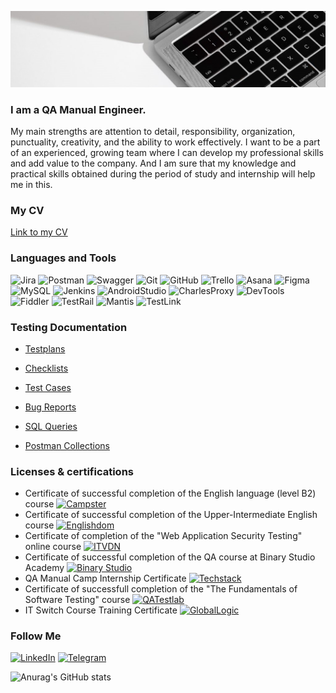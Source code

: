 ![Header](https://github.com/SerhijNazarchuk/SerhiiNazarchuk/blob/main/assets/1111.jpg)

### I am a QA Manual Engineer.

My main strengths are attention to detail, responsibility, organization, punctuality, creativity, and the ability to work effectively. I want to be a part of an experienced, growing team where I can develop my professional skills and add value to the company. And I am sure that my knowledge and practical skills obtained during the period of study and internship will help me in this.

### My CV 

[Link to my CV](https://drive.google.com/file/d/1r1qPu6PBw40GEMVx17elAwtBxXNY7mM5/view?usp=share_link)

### Languages and Tools

![Jira](https://img.shields.io/badge/-Jira-050505?style=for-the-badge&logo=Jira&logoColor=1511A4)
![Postman](https://img.shields.io/badge/-Postman-050505?style=for-the-badge&logo=Postman&logoColor=DF7E10)
![Swagger](https://img.shields.io/badge/-Swagger-050505?style=for-the-badge&logo=Swagger&logoColor=11AB32)
![Git](https://img.shields.io/badge/-Git-050505?style=for-the-badge&logo=Git&logoColor=FB3A13)
![GitHub](https://img.shields.io/badge/-GitHub-050505?style=for-the-badge&logo=GitHub&logoColor=E5F1E8)
![Trello](https://img.shields.io/badge/-Trello-050505?style=for-the-badge&logo=Trello&logoColor=CAC6EE)
![Asana](https://img.shields.io/badge/-Asana-050505?style=for-the-badge&logo=Asana&logoColor=E53351)
![Figma](https://img.shields.io/badge/-Figma-050505?style=for-the-badge&logo=Figma&logoColor=33E589)
![MySQL](https://img.shields.io/badge/-MySQL-050505?style=for-the-badge&logo=MySQL&logoColor=F1F7F4)
![Jenkins](https://img.shields.io/badge/-Jenkins-050505?style=for-the-badge&logo=Jenkins&logoColor=BFD4C9)
![AndroidStudio](https://img.shields.io/badge/-AndroidStudio-050505?style=for-the-badge&logo=AndroidStudio&logoColor=58E1F4)
![CharlesProxy](https://img.shields.io/badge/-CharlesProxy-050505?style=for-the-badge&logo=CharlesProxy&logoColor=F1F7F4)
![DevTools](https://img.shields.io/badge/-DevTools-050505?style=for-the-badge&logo=DevTools&logoColor=E5F1E8)
![Fiddler](https://img.shields.io/badge/-Fiddler-050505?style=for-the-badge&logo=Fiddler&logoColor=11AB32)
![TestRail](https://img.shields.io/badge/-TestRail-050505?style=for-the-badge&logo=TestRail&logoColor=E5F1E8)
![Mantis](https://img.shields.io/badge/-Mantis-050505?style=for-the-badge&logo=Mantis&logoColor=E5F1E8)
![TestLink](https://img.shields.io/badge/-TestLink-050505?style=for-the-badge&logo=TestLink&logoColor=E5F1E8)

### Testing Documentation
- [Testplans](https://github.com/SerhijNazarchuk/TestPlans)

- [Checklists](https://github.com/SerhijNazarchuk/Checklists)

- [Test Cases](https://github.com/SerhijNazarchuk/TestCases)

- [Bug Reports](https://github.com/SerhijNazarchuk/BugReports)

- [SQL Queries](https://github.com/SerhijNazarchuk/SQL)

- [Postman Collections](https://github.com/SerhijNazarchuk/Postman)

### Licenses & certifications

- Certificate of successful completion of the English language (level B2) course [![Campster](https://img.shields.io/badge/-CAMPSTER-5D07BD?style=social=appveyor)](https://drive.google.com/file/d/15wm60A-89fv9iUq4C4eiM4FGL8Y57QiP/view?usp=share_link)
- Certificate of successful completion of the Upper-Intermediate English course [![Englishdom](https://img.shields.io/badge/-ENGLISHDOM-B524C9?style=social=appveyor)](https://drive.google.com/file/d/15wm60A-89fv9iUq4C4eiM4FGL8Y57QiP/view?usp=share_link)
- Certificate of completion of the "Web Application Security Testing" online course [![ITVDN](https://img.shields.io/badge/-ITVDN-D76921?style=social=appveyor)](https://drive.google.com/file/d/1CG6oljMGEMDi3pTc77-W-AV1wacZFblC/view?usp=share_link)
- Certificate of successful completion of the QA course at Binary Studio Academy [![Binary Studio](https://img.shields.io/badge/-BINARY_STUDIO-21C1D7?style=social=appveyor)](https://drive.google.com/file/d/1xA68ghMPEJbGzsViU1X7Qq-Z7nVbTqRO/view?usp=share_link)
- QA Manual Camp Internship Certificate [![Techstack](https://img.shields.io/badge/-TECHSTACK_LTD-040405?style=social=appveyor)](https://drive.google.com/file/d/1aXb01H_RIfGTDtQwkgUST8F49XwxkK4F/view?usp=share_link)
- Certificate of successfull completion of the "The Fundamentals of Software Testing" course [![QATestlab](https://img.shields.io/badge/-QATESTLAB-04086F?style=social=appveyor)](https://drive.google.com/file/d/1MsADgWAhDYeBYmCEg1abRd83IWAExXV-/view?usp=share_link)
- IT Switch Course Training Certificate [![GlobalLogic](https://img.shields.io/badge/-GLOBALLOGIC-DC6A2D?style=social=appveyor)](https://drive.google.com/file/d/1EvdJVemX0o880FE0xH3WaCnkJjQ32YPk/view?usp=share_link)

### Follow Me

[![LinkedIn](https://img.shields.io/badge/-LinkedIn-050505?style=for-the-badge&logo=LinkedIn&logoColor=1379FB)](https://www.linkedin.com/in/serhii-nazarchuk)
[![Telegram](https://img.shields.io/badge/-Telegram-050505?style=for-the-badge&logo=Telegram)](https://t.me/SerhiiNazarchuk)

![Anurag's GitHub stats](https://github-readme-stats.vercel.app/api?username=SerhijNazarchuk&count_private=true&show_icons=true&theme=transparent)